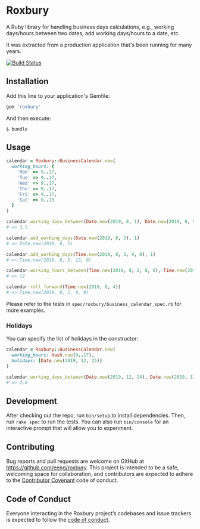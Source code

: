 # Roxbury

A Ruby library for handling business days calculations, e.g., working days/hours between two dates, add working days/hours to a date, etc.

It was extracted from a production application that's been running for many years.

[![Build Status](https://travis-ci.org/eeng/roxbury.svg?branch=master)](https://travis-ci.org/eeng/roxbury)

## Installation

Add this line to your application's Gemfile:

```ruby
gem 'roxbury'
```

And then execute:

    $ bundle

## Usage

```ruby
calendar = Roxbury::BusinessCalendar.new(
  working_hours: {
    'Mon' => 9..17,
    'Tue' => 9..17,
    'Wed' => 9..17,
    'Thu' => 9..17,
    'Fri' => 9..17,
    'Sat' => 9..13
  }
)

calendar.working_days_between(Date.new(2019, 8, 1), Date.new(2019, 8, 5))
# => 3.5

calendar.add_working_days(Date.new(2019, 8, 3), 1)
# => Date.new(2019, 8, 5)

calendar.add_working_days(Time.new(2019, 8, 3, 9, 0), 1)
# => Time.new(2019, 8, 5, 13, 0)

calendar.working_hours_between(Time.new(2019, 8, 2, 8, 0), Time.new(2019, 8, 3, 14, 0))
# => 12

calendar.roll_forward(Time.new(2019, 8, 4))
# => Time.new(2019, 8, 5, 9, 0)
```

Please refer to the tests in `spec/roxbury/business_calendar_spec.rb` for more examples.

### Holidays

You can specify the list of holidays in the constructor:

```ruby
calendar = Roxbury::BusinessCalendar.new(
  working_hours: Hash.new(9..17),
  holidays: [Date.new(2019, 12, 25)]
)

calendar.working_days_between(Date.new(2019, 12, 24), Date.new(2019, 12, 26))
# => 2.0
```

## Development

After checking out the repo, run `bin/setup` to install dependencies. Then, run `rake spec` to run the tests. You can also run `bin/console` for an interactive prompt that will allow you to experiment.

## Contributing

Bug reports and pull requests are welcome on GitHub at https://github.com/eeng/roxbury. This project is intended to be a safe, welcoming space for collaboration, and contributors are expected to adhere to the [Contributor Covenant](http://contributor-covenant.org) code of conduct.

## Code of Conduct

Everyone interacting in the Roxbury project’s codebases and issue trackers is expected to follow the [code of conduct](https://github.com/eeng/roxbury/blob/master/CODE_OF_CONDUCT.md).
